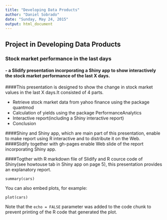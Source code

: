 ```yaml
---
title: "Developing Data Products"
author: "Daniel Sobrado"
date: "Sunday, May 24, 2015"
output: html_document
---
```


## Project in Developing Data Products
###  Stock market performance in the last days
####  - a Slidify presentation incorporating a Shiny app to show interactively the stock market performance of the last X days. 


####This presentation is designed to show the change in stock market values in the last X days.It consisted of 4 parts.  

- Retrieve stock market data from yahoo finance using the package quantmod   
- Calculation of yields using the package PerformanceAnalytics
- Interactive report(including a Shiny interactive report)  
- Conclusion  
  
####Shiny and Shiny app, which are main part of this presentation, enable to make report using R interactive and to distribute it on the Web.  
####Slidify together with gh-pages enable Web slide of the report incorporating Shiny app.  

####Togther with R markdown file of Slidify and R cource code of Shiny(see howtouse tab in Shiny app on page 5), this presentation provides an explanatory report.  

```{r}
summary(cars)
```

You can also embed plots, for example:

```{r, echo=FALSE}
plot(cars)
```

Note that the `echo = FALSE` parameter was added to the code chunk to prevent printing of the R code that generated the plot.
